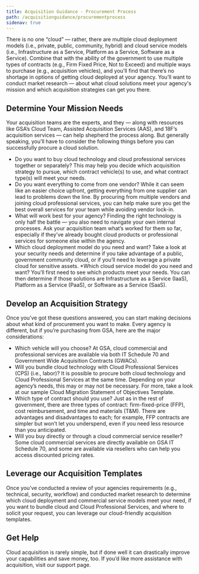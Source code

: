 ```yaml
---
title: Acquisition Guidance - Procurement Process
path: /acquisitionguidance/procurementprocess
sidenav: true
---
```

There is no one “cloud” — rather, there are multiple cloud deployment models (i.e., private, public, community, hybrid) and cloud service models (i.e., Infrastructure as a Service, Platform as a Service, Software as a Service). Combine that with the ability of the government  to use multiple types of contracts (e.g., Firm Fixed Price, Not to Exceed) and multiple ways to purchase (e.g., acquisition vehicles), and you’ll find that there’s no shortage in options of getting cloud deployed at your agency. You’ll want to conduct market research — about what cloud solutions meet your agency's mission and which acquisition strategies can get you there.  
 

## Determine Your Mission Needs

Your acquisition teams are the experts, and they — along with resources like GSA’s Cloud Team,  Assisted Acquisition Services (AAS), and 18F’s acquisition services — can help shepherd the process along. But generally speaking, you’ll have to consider the following things before you can successfully procure a cloud solution. 
* Do you want to buy cloud technology and cloud professional services together or separately? This may help you decide which acquisition strategy to pursue, which contract vehicle(s) to use, and what contract type(s) will meet your needs. 
* Do you want everything to come from one vendor? While it can seem like an easier choice upfront, getting everything from one supplier can lead to problems down the line. By procuring from multiple vendors and joining cloud professional services, you can help make sure you get the best overall services for your team while avoiding vendor lock-in. 
* What will work best for your agency? Finding the right technology is only half the battle — you also need to navigate your own internal processes. Ask your acquisition team what’s worked for them so far, especially if they’ve already bought cloud products or professional services for someone else within the agency. 
* Which cloud deployment model do you need and want? Take a look at your security needs and determine if you take advantage of a public, government community cloud, or if you’ll need to leverage a private cloud for sensitive assets. 
*Which cloud service model do you need and want? You’ll first need to see which products meet your needs. You can then determine if those solutions are Infrastructure as a Service (IaaS), Platform as a Service (PaaS), or Software as a Service (SaaS).

## Develop an Acquisition Strategy

Once you’ve got these questions answered, you can start making decisions about what kind of procurement you want to make. Every agency is different, but if you’re purchasing from GSA, here are the major considerations:
* Which vehicle will you choose? At GSA, cloud commercial and professional services are available via both IT Schedule 70 and Government Wide Acquisition Contracts (GWACs).
* Will you bundle cloud technology with Cloud Professional Services (CPS) (i.e., labor)? It is possible to procure both cloud technology and Cloud Professional Services at the same time. Depending on your agency’s needs, this may or may not be necessary. For more, take a look at our sample Cloud Migration Statement of Objectives Template. 
* Which type of contract should you use? Just as in the rest of government, there are three types of contract: firm-fixed-price (FFP), cost reimbursement, and time and materials (T&M). There are advantages and disadvantages to each; for example, FFP contracts are simpler but won’t let you underspend, even if you need less resource than you anticipated. 
* Will you buy directly or through a cloud commercial service reseller? Some cloud commercial services are directly available on GSA IT Schedule 70, and some are available via resellers who can help you access discounted pricing rates. 
 
## Leverage our Acquisition Templates 

Once you’ve conducted a review of your agencies requirements (e.g., technical, security, workflow) and conducted market research to determine which cloud deployment and commercial service models meet your need, if you want to bundle cloud and Cloud Professional Services, and where to solicit your request, you can leverage our cloud-friendly acquisition templates. 

## Get Help 

Cloud acquisition is rarely simple, but if done well it can drastically improve your capabilities and save money, too. If you’d like more assistance with acquisition, visit our support page.